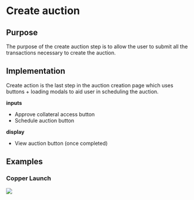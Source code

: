 # Create auction

## Purpose

The purpose of the create auction step is to allow the user to submit all the transactions necessary to create the auction.

## Implementation

Create action is the last step in the auction creation page which uses buttons + loading modals to aid user in scheduling the auction.

**inputs**

* Approve collateral access button
* Schedule auction button

**display**

* View auction button (once completed)

## Examples

### Copper Launch

![](../../../../../spec/assets/copper/create\_auction.png)
